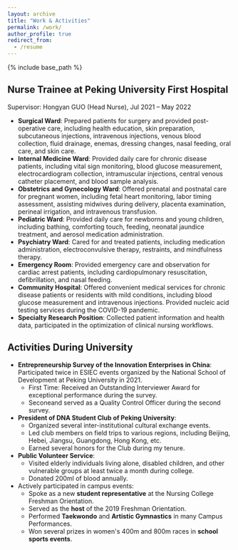 ```yaml
---
layout: archive
title: "Work & Activities"
permalink: /work/
author_profile: true
redirect_from:
  - /resume
---
```


{% include base_path %}

## Nurse Trainee at Peking University First Hospital

Supervisor: Hongyan GUO (Head Nurse), Jul 2021 – May 2022
* **Surgical Ward**: Prepared patients for surgery and provided post-operative care, including health education, skin preparation, subcutaneous injections, intravenous injections, venous blood collection, fluid drainage, enemas, dressing changes, nasal feeding, oral care, and skin care.
* **Internal Medicine Ward**: Provided daily care for chronic disease patients, including vital sign monitoring, blood glucose measurement, electrocardiogram collection, intramuscular injections, central venous catheter placement, and blood sample analysis.
* **Obstetrics and Gynecology Ward**: Offered prenatal and postnatal care for pregnant women, including fetal heart monitoring, labor timing assessment, assisting midwives during delivery, placenta examination, perineal irrigation, and intravenous transfusion.
* **Pediatric Ward**: Provided daily care for newborns and young children, including bathing, comforting touch, feeding, neonatal jaundice treatment, and aerosol medication administration.
* **Psychiatry Ward**: Cared for and treated patients, including medication administration, electroconvulsive therapy, restraints, and mindfulness therapy.
* **Emergency Room**: Provided emergency care and observation for cardiac arrest patients, including cardiopulmonary resuscitation, defibrillation, and nasal feeding.
* **Community Hospital**: Offered convenient medical services for chronic disease patients or residents with mild conditions, including blood glucose measurement and intravenous injections. Provided nucleic acid testing services during the COVID-19 pandemic.
* **Specialty Research Position**: Collected patient information and health data, participated in the optimization of clinical nursing workflows.


## Activities During University

* **Entrepreneurship Survey of the Innovation Enterprises in China**: Participated twice in ESIEC events organized by the National School of Development at Peking University in 2021. 
  * First Time: Received an Outstanding Interviewer Award for exceptional performance during the survey.
  * Seconeand served as a Quality Control Officer during the second survey.
* **President of DNA Student Club of Peking University**:
  * Organized several inter-institutional cultural exchange events.
  * Led club members on field trips to various regions, including Beijing, Hebei, Jiangsu, Guangdong, Hong Kong, etc.
  * Earned several honors for the Club during my tenure.
* **Public Volunteer Service**: 
  * Visited elderly individuals living alone, disabled children, and other vulnerable groups at least twice a month during college.
  * Donated 200ml of blood annually.
* Actively participated in campus events:
  * Spoke as a new **student representative** at the Nursing College Freshman Orientation.
  * Served as the **host** of the 2019 Freshman Orientation.
  * Performed **Taekwondo** and **Artistic Gymnastics** in many Campus Performances.
  * Won several prizes in women's 400m and 800m races in **school sports events**.
